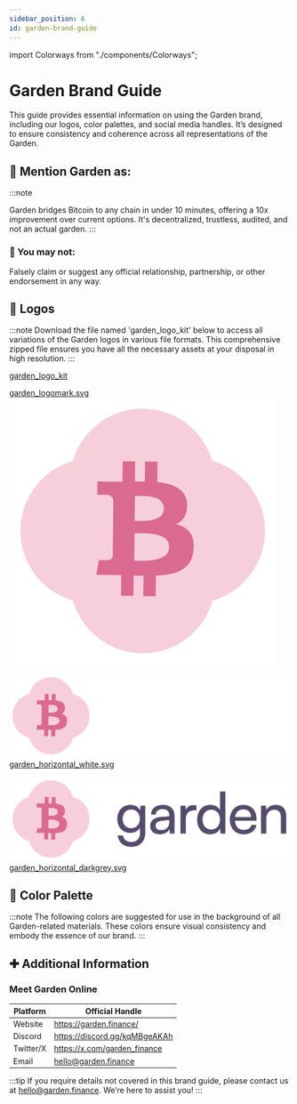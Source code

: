 ```yaml
---
sidebar_position: 6
id: garden-brand-guide
---
```


import Colorways from "./components/Colorways";

# Garden Brand Guide

This guide provides essential information on using the Garden brand, including our logos, color palettes, and social media handles. It’s designed to ensure consistency and coherence across all representations of the Garden.

## 📌 Mention Garden as:

:::note

Garden bridges Bitcoin to any chain in under 10 minutes, offering a 10x improvement over current options. It's decentralized, trustless, audited, and not an actual garden.
:::

### 🚫 You may not:

Falsely claim or suggest any official relationship, partnership, or other endorsement in any way.

## 🌸 Logos

:::note
Download the file named 'garden_logo_kit' below to access all variations of the Garden logos in various file formats. This comprehensive zipped file ensures you have all the necessary assets at your disposal in high resolution.
:::

[garden_logo_kit](./images/garden_logos.zip)

[garden_logomark.svg](./images/garden_logomark.svg)
![garden_logomark.svg](./images/garden_logomark.svg)

![garden_horizontal_white.svg](./images/garden_horizontal_white.svg)
[garden_horizontal_white.svg](./images/garden_horizontal_white.svg)

![garden_horizontal_darkgrey.svg](./images/garden_horizontal_darkgrey.svg)
[garden_horizontal_darkgrey.svg](./images/garden_horizontal_darkgrey.svg)

## 🎨 Color Palette

:::note
The following colors are suggested for use in the background of all Garden-related materials. These colors ensure visual consistency and embody the essence of our brand.
:::

<Colorways />

## ✚ Additional Information

### Meet Garden Online

| Platform  | Official Handle               |
| --------- | ----------------------------- |
| Website   | https://garden.finance/       |
| Discord   | https://discord.gg/kqMBgeAKAh |
| Twitter/X | https://x.com/garden_finance  |
| Email     | hello@garden.finance          |

:::tip
If you require details not covered in this brand guide, please contact us at hello@garden.finance. We’re here to assist you!
:::
